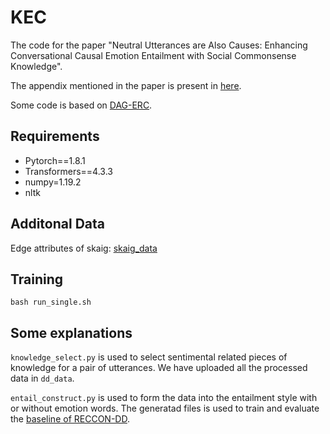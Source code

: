 # KEC
The code for the paper "Neutral Utterances are Also Causes: Enhancing Conversational Causal Emotion Entailment with Social Commonsense Knowledge". 

The appendix mentioned in the paper is present in [here](https://drive.google.com/file/d/1uuTwTjr8csn11BrLCqKx8IGkAbdjDQSp/view?usp=sharing). 

Some code is based on [DAG-ERC](https://github.com/shenwzh3/DAG-ERC). 

## Requirements
* Pytorch==1.8.1
* Transformers==4.3.3
* numpy=1.19.2
* nltk

## Additonal Data
Edge attributes of skaig: [skaig_data](https://drive.google.com/file/d/1oDCknwUuchL00byHhwhe_VjtHziJkQSn/view?usp=sharing)

## Training
```
bash run_single.sh
```

## Some explanations
`knowledge_select.py` is used to select sentimental related pieces of knowledge for a pair of utterances. We have uploaded all the processed data in `dd_data`. 

`entail_construct.py` is used to form the data into the entailment style with or without emotion words. The generatad files is used to train and evaluate the [baseline of RECCON-DD](https://github.com/declare-lab/RECCON). 
